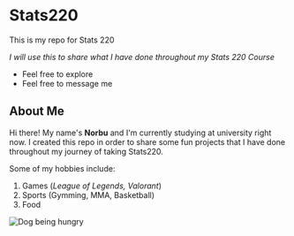 # Stats220

This is my repo for Stats 220

*I will use this to share what I have done throughout my Stats 220 Course*

* Feel free to explore
* Feel free to message me

## About Me

Hi there! My name's **Norbu** and I'm currently studying at university right now. I created this repo in order to share some fun projects that I have done throughout my journey of taking Stats220.

Some of my hobbies include:

1. Games (*League of Legends, Valorant*)
2. Sports (Gymming, MMA, Basketball)
3. Food 

 ![Dog being hungry](https://media.tenor.com/6OORl24YViAAAAAM/hungry-dog-hungry.gif)
